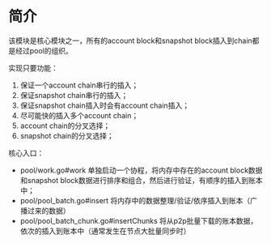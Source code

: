 # 简介

该模块是核心模块之一，所有的account block和snapshot block插入到chain都是经过pool的组织。

实现只要功能：
1. 保证一个account chain串行的插入；
2. 保证snapshot chain串行的插入；
3. 保证snapshot chain插入时会有account chain插入；
4. 尽可能快的插入多个account chain；
5. account chain的分叉选择；
6. snapshot chain的分叉选择；



核心入口：

- pool/work.go#work   				单独启动一个协程，将内存中存在的account block数据和snapshot block数据进行排序和组合，然后进行验证，有顺序的插入到账本中；
- pool/pool_batch.go#insert 		将内存中的数据整理/验证/依序插入到账本（广播过来的数据）
- pool/pool_batch_chunk.go#insertChunks		将从p2p批量下载的账本数据，依次的插入到账本中（通常发生在节点大批量同步时）


